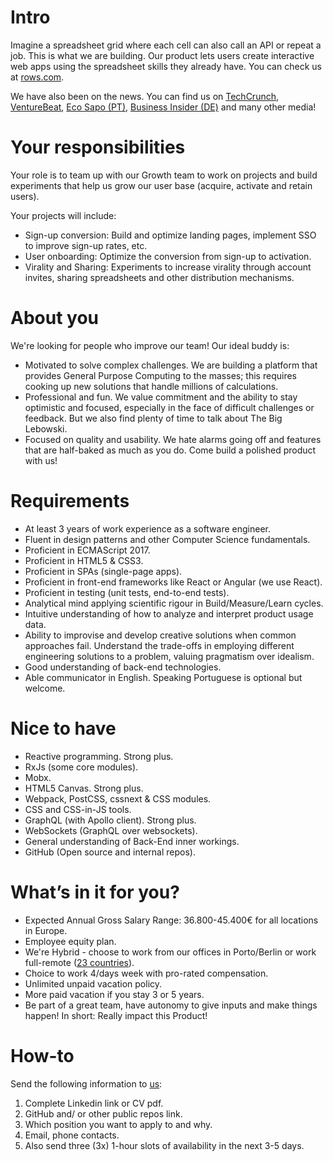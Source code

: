# Intro
Imagine a spreadsheet grid where each cell can also call an API or repeat a job. This is what we are building. Our product lets users create interactive web apps using the spreadsheet skills they already have. You can check us at [rows.com](http://rows.com).

We have also been on the news. You can find us on [TechCrunch](https://tcrn.ch/3dEhNKD), [VentureBeat](https://venturebeat.com/2021/02/23/rows-raises-16-million-and-launches-next-gen-spreadsheets-with-built-in-data-integrations/), [Eco Sapo (PT)](https://eco.sapo.pt/2021/02/23/rows-capta-13-milhoes-em-serie-b-para-continuar-a-fazer-crescer-equipa-e-produto-entre-o-porto-e-berlim/), [Business Insider (DE)](https://www.businessinsider.de/gruenderszene/rows-excel-konkurrent-finanzierung/) and many other media!

# Your responsibilities
Your role is to team up with our Growth team to work on projects and build experiments that help us grow our user base (acquire, activate and retain users).  

Your projects will include:
* Sign-up conversion: Build and optimize landing pages, implement SSO to improve sign-up rates, etc.
* User onboarding: Optimize the conversion from sign-up to activation.
* Virality and Sharing: Experiments to increase virality through account invites, sharing spreadsheets and other distribution mechanisms.

# About you
We're looking for people who improve our team! Our ideal buddy is:
* Motivated to solve complex challenges. We are building a platform that provides General Purpose Computing to the masses; this requires cooking up new solutions that handle millions of calculations.
* Professional and fun. We value commitment and the ability to stay optimistic and focused, especially in the face of difficult challenges or feedback. But we also find plenty of time to talk about The Big Lebowski.
* Focused on quality and usability. We hate alarms going off and features that are half-baked as much as you do. Come build a polished product with us!

# Requirements
* At least 3 years of work experience as a software engineer.
* Fluent in design patterns and other Computer Science fundamentals.
* Proficient in ECMAScript 2017.
* Proficient in HTML5 & CSS3.
* Proficient in SPAs (single-page apps).
* Proficient in front-end frameworks like React or Angular (we use React).
* Proficient in testing (unit tests, end-to-end tests).
* Analytical mind applying scientific rigour in Build/Measure/Learn cycles.
* Intuitive understanding of how to analyze and interpret product usage data.
* Ability to improvise and develop creative solutions when common approaches fail. Understand the trade-offs in employing different engineering solutions to a problem, valuing pragmatism over idealism.
* Good understanding of back-end technologies.
* Able communicator in English. Speaking Portuguese is optional but welcome.

# Nice to have
* Reactive programming. Strong plus.
* RxJs (some core modules).
* Mobx.
* HTML5 Canvas. Strong plus.
* Webpack, PostCSS, cssnext & CSS modules.
* CSS and CSS-in-JS tools.
* GraphQL (with Apollo client). Strong plus.
* WebSockets (GraphQL over websockets).
* General understanding of Back-End inner workings.
* GitHub (Open source and internal repos).

# What’s in it for you?
* Expected Annual Gross Salary Range: 36.800-45.400€ for all locations in Europe.
* Employee equity plan.
* We're Hybrid - choose to work from our offices in Porto/Berlin or work full-remote ([23 countries](https://github.com/rows/hiring/blob/master/FAQs.md)).
* Choice to work 4/days week with pro-rated compensation.
* Unlimited unpaid vacation policy.
* More paid vacation if you stay 3 or 5 years.
* Be part of a great team, have autonomy to give inputs and make things happen! In short: Really impact this Product!

# How-to
Send the following information to [us](mailto:join@rows.com):
1. Complete Linkedin link or CV pdf.
2. GitHub and/ or other public repos link.
3. Which position you want to apply to and why.
4. Email, phone contacts.
5. Also send three (3x) 1-hour slots of availability in the next 3-5 days.
